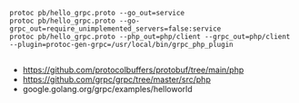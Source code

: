 ```
protoc pb/hello_grpc.proto --go_out=service
protoc pb/hello_grpc.proto --go-grpc_out=require_unimplemented_servers=false:service
protoc pb/hello_grpc.proto --php_out=php/client --grpc_out=php/client --plugin=protoc-gen-grpc=/usr/local/bin/grpc_php_plugin
```

##
- https://github.com/protocolbuffers/protobuf/tree/main/php
- https://github.com/grpc/grpc/tree/master/src/php
- google.golang.org/grpc/examples/helloworld
